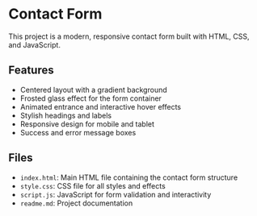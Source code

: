 # Contact Form

This project is a modern, responsive contact form built with HTML, CSS, and JavaScript.

## Features
- Centered layout with a gradient background
- Frosted glass effect for the form container
- Animated entrance and interactive hover effects
- Stylish headings and labels
- Responsive design for mobile and tablet
- Success and error message boxes

## Files
- `index.html`: Main HTML file containing the contact form structure
- `style.css`: CSS file for all styles and effects
- `script.js`: JavaScript for form validation and interactivity
- `readme.md`: Project documentation

